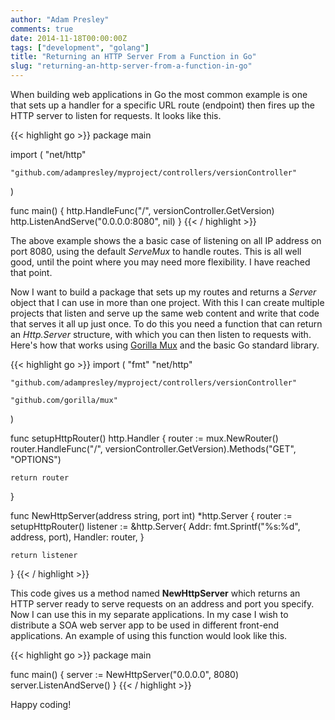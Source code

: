 ```yaml
---
author: "Adam Presley"
comments: true
date: 2014-11-18T00:00:00Z
tags: ["development", "golang"]
title: "Returning an HTTP Server From a Function in Go"
slug: "returning-an-http-server-from-a-function-in-go"
---
```


When building web applications in Go the most common example is one that sets up a handler for a specific URL route (endpoint) then fires up the HTTP server to listen for requests. It looks like this.

{{< highlight go >}}
package main

import (
    "net/http"

    "github.com/adampresley/myproject/controllers/versionController"
)

func main() {
    http.HandleFunc("/", versionController.GetVersion)
    http.ListenAndServe("0.0.0.0:8080", nil)
}
{{< / highlight >}}

The above example shows the a basic case of listening on all IP address on port 8080, using the default *ServeMux* to handle routes. This is all well good, until the point where you may need more flexibility. I have reached that point.

<!-- excerpt -->

Now I want to build a package that sets up my routes and returns a *Server* object that I can use in more than one project. With this I can create multiple projects that listen and serve up the same web content and write that code that serves it all up just once. To do this you need a function that can return an *Http.Server* structure, with which you can then listen to requests with. Here's how that works using [Gorilla Mux](https://github.com/gorilla/mux) and the basic Go standard library.

{{< highlight go >}}
import (
    "fmt"
    "net/http"

    "github.com/adampresley/myproject/controllers/versionController"

    "github.com/gorilla/mux"
)

func setupHttpRouter() http.Handler {
    router := mux.NewRouter()
    router.HandleFunc("/", versionController.GetVersion).Methods("GET", "OPTIONS")

    return router
}

func NewHttpServer(address string, port int) *http.Server {
    router := setupHttpRouter()
    listener := &http.Server{
        Addr:    fmt.Sprintf("%s:%d", address, port),
        Handler: router,
    }

    return listener
}
{{< / highlight >}}

This code gives us a method named **NewHttpServer** which returns an HTTP server ready to serve requests on an address and port you specify. Now I can use this in my separate applications. In my case I wish to distribute a SOA web server app to be used in different front-end applications. An example of using this function would look like this.

{{< highlight go >}}
package main

func main() {
    server := NewHttpServer("0.0.0.0", 8080)
    server.ListenAndServe()
}
{{< / highlight >}}

Happy coding!